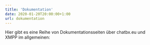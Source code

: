 ```yaml
---
title: 'Dokumentation'
date: 2020-01-20T20:00:00+1:00
url: dokumentation
---
```


Hier gibt es eine Reihe von Dokumentationsseiten über chatbx.eu und XMPP im allgemeinen:
